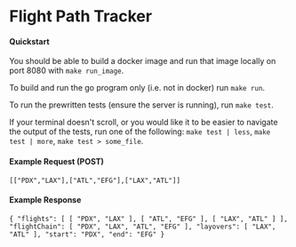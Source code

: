 # Flight Path Tracker

#### Quickstart

You should be able to build a docker image and run that image locally on port 8080
with `make run_image`.

To build and run the go program only (i.e. not in docker) run `make run`.

To run the prewritten tests (ensure the server is running), run `make test`.

If your terminal doesn't scroll, or you would like it to be easier to navigate the
output of the tests, run one of the following: `make test | less`, `make test | more`, `make test > some_file`.


#### Example Request (POST)

`
[["PDX","LAX"],["ATL","EFG"],["LAX","ATL"]]
`
#### Example Response
`
{
    "flights": [
        [
            "PDX",
            "LAX"
        ],
        [
            "ATL",
            "EFG"
        ],
        [
            "LAX",
            "ATL"
        ]
    ],
    "flightChain": [
        "PDX",
        "LAX",
        "ATL",
        "EFG"
    ],
    "layovers": [
        "LAX",
        "ATL"
    ],
    "start": "PDX",
    "end": "EFG"
}
`
